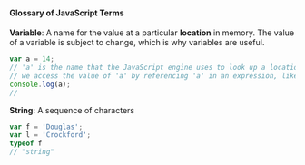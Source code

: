 #### Glossary of JavaScript Terms

**Variable**: A name for the value at a particular **location** in memory.  The value of a variable is subject to change, which is why variables are useful.

```javascript
var a = 14;
// 'a' is the name that the JavaScript engine uses to look up a location in memory
// we access the value of 'a' by referencing 'a' in an expression, like the one below
console.log(a);
// 

```

**String**: A sequence of characters

```javascript
var f = 'Douglas';
var l = 'Crockford';
typeof f
// "string"
```
